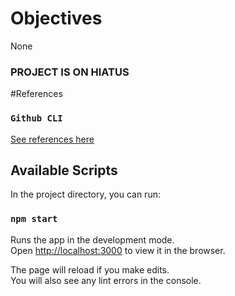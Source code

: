 # Objectives
None

### PROJECT IS ON HIATUS

#References
### `Github CLI`
[See references here](https://cli.github.com/manual/)

## Available Scripts

In the project directory, you can run:

### `npm start`

Runs the app in the development mode.<br />
Open [http://localhost:3000](http://localhost:3000) to view it in the browser.

The page will reload if you make edits.<br />
You will also see any lint errors in the console.

